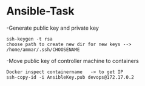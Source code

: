 # Ansible-Task
-Generate public key and private key
```
ssh-keygen -t rsa
choose path to create new dir for new keys --> /home/ammar/.ssh/CHOOSENAME
```
-Move public key of controller machine to containers
```
Docker inspect containername   -> to get IP
ssh-copy-id -i AnsibleKey.pub devops@172.17.0.2
```
